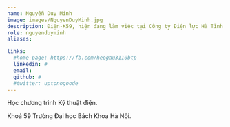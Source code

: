 ```yaml
---
name: Nguyễn Duy Minh
image: images/NguyenDuyMinh.jpg
description: Điện-K59, hiện đang làm việc tại Công ty Điện lực Hà Tĩnh
role: nguyenduyminh
aliases:

links:
  #home-page: https://fb.com/heogau3110btp
  linkedin: #
  email: 
  github: #
  #twitter: uptonogoode
---
```


Học chương trình Kỹ thuật điện.

Khoá 59 Trường Đại học Bách Khoa Hà Nội.
